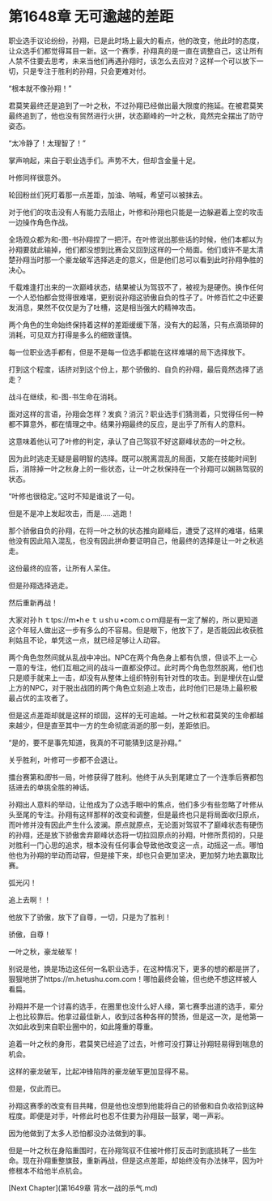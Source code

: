 # 第1648章 无可逾越的差距

职业选手议论纷纷，孙翔，已是此时场上最大的看点，他的改变，他此时的态度，让众选手们都觉得耳目一新。这一个赛季，孙翔真的是一直在调整自己，这让所有人禁不住要去思考，未来当他们再遇孙翔时，该怎么去应对？这样一个可以放下一切，只是专注于胜利的孙翔，只会更难对付。

“根本就不像孙翔！”

君莫笑最终还是追到了一叶之秋，不过孙翔已经做出最大限度的拖延。在被君莫笑最终追到了，他也没有贸然进行火拼，状态巅峰的一叶之秋，竟然完全摆出了防守姿态。

“太冷静了！太理智了！”

掌声响起，来自于职业选手们。声势不大，但却含金量十足。

叶修同样很意外。

轮回粉丝们死盯着那一点差距，加油、呐喊，希望可以被抹去。

对于他们的攻击没有人有能力去阻止，叶修和孙翔也只能是一边躲避着上空的攻击一边操作角色作战。

全场观众都为和-图-书孙翔捏了一把汗。在叶修说出那些话的时候，他们本都以为孙翔要就此输掉，他们都没想到比赛会又回到这样的一个局面。他们或许不是太清楚孙翔当时那一个豪龙破军选择逃走的意义，但是他们总可以看到此时孙翔争胜的决心。

千载难逢打出来的一次巅峰状态，结果被认为驾驭不了，被视为是硬伤。换作任何一个人恐怕都会觉得很难堪，更别说孙翔这骄傲自负的性子了。叶修百忙之中还要发消息，果然不仅仅是为了吐槽，这是相当强大的精神攻击。

两个角色的生命始终保持着这样的差距缓缓下落，没有大的起落，只有点滴琐碎的消耗，可见双方打得是多么的细致谨慎。

每一位职业选手都有，但是不是每一位选手都能在这样难堪的局下选择放下。

打到这个程度，话挤对到这个份上，那个骄傲的、自负的孙翔，最后竟然选择了逃走？

战斗在继续，和-图-书生命在消耗。

面对这样的言语，孙翔会怎样？发疯？消沉？职业选手们猜测着，只觉得任何一种都不算意外，都在情理之中。结果孙翔最终的反应，是出乎了所有人的意料。

这意味着他认可了叶修的判定，承认了自己驾驭不好这巅峰状态的一叶之秋。

因为此时逃走无疑是最明智的选择。既可以脱离混乱的局面，又能在技能时间到后，消除掉一叶之秋身上的一些状态，让一叶之秋保持在一个孙翔可以娴熟驾驭的状态。

“叶修也很稳定。”这时不知是谁说了一句。

但是不是冲上发起攻击，而是……逃跑！

那个骄傲自负的孙翔，在将一叶之秋的状态推向巅峰后，遭受了这样的难堪，结果他没有因此陷入混乱，也没有因此拼命要证明自己，他最终的选择是让一叶之秋逃走。

这份最终的应答，让所有人呆住。

但是孙翔选择逃走。

然后重新再战！

大家对孙ｈｔtps://ｍ•hｅｔｕshｕ•com.cｏｍ翔是有一定了解的，所以更知道这个年轻人做出这一步有多么的不容易。但是眼下，他放下了，是否能因此收获胜利姑且不论，单凭这一点，就已经足够让人动容。

两个角色忽然间就从乱战中冲出。NPC在两个角色身上都有仇恨，但谈不上一心一意的专注，他们互相之间的战斗一直都没停过。此时两个角色忽然脱离，他们也只是顺手就来上一击，却没有从整体上组织特别有针对性的攻击。到是埋伏在山壁上方的NPC，对于脱出战团的两个角色立刻追上攻击，此时他们已是场上最积极最占优的主攻者了。

但是这点差距却就是这样的顽固，这样的无可逾越。一叶之秋和君莫笑的生命都越来越少，但是直至其中一方的生命彻底消逝的那一刻，差距依旧。

“是的，要不是事先知道，我真的不可能猜到这是孙翔。”

关乎胜利，叶修可一步都不会退让。

擂台赛第和*图*书一局，叶修获得了胜利。他终于从头到尾建立了一个连季后赛都包括进去的单挑全胜的神话。

孙翔出人意料的举动，让他成为了众选手眼中的焦点，他们多少有些忽略了叶修从头至尾的专注。孙翔有这样那样的改变和调整，但是最终也只是将局面收归原点，而叶修并没有因此产生什么波澜。原点就原点，无论面对驾驭不了巅峰状态有硬伤的孙翔，还是放下骄傲舍弃巅峰状态将一切拉回原点的孙翔，叶修所贯彻的，只是对胜利一门心思的追求，根本没有任何事会导致他改变这一点，动摇这一点。哪怕他也为孙翔的举动而动容，但是接下来，却也只会更加坚决，更加努力地去赢取比赛。

弧光闪！

追上去啊！！

他放下了骄傲，放下了自尊，一切，只是为了胜利！

骄傲，自尊！

一叶之秋，豪龙破军！

别说是他，换是场边这任何一名职业选手，在这种情况下，更多的想的都是拼了，狠狠地拼了https://m.hetushu.com.com！哪怕最终会输，但也绝不想这样被人看扁。

孙翔并不是一个讨喜的选手，在圈里也没什么好人缘，第七赛季出道的选手，辈分上也比较靠后。他拿过最佳新人，收到过各种各样的赞扬，但是这一次，是他第一次如此收到来自职业圈中的，如此隆重的尊重。

追着一叶之秋的身形，君莫笑已经追了过去，叶修可没打算让孙翔轻易得到喘息的机会。

这样的豪龙破军，比起冲锋陷阵的豪龙破军更加显得不易。

但是，仅此而已。

孙翔这赛季的改变有目共睹，但是他也没想到他能将自己的骄傲和自负收拾到这种程度。即便是对手，叶修此时也忍不住要为孙翔鼓一鼓掌，喝一声彩。

因为他做到了太多人恐怕都没办法做到的事。

但是一叶之秋在身陷重围时，在孙翔驾驭不住被叶修打反击时到底损耗了一些生命。现在孙翔重整旗鼓，重新再战，但是这点差距，却始终没有办法抹平，因为叶修根本不给他半点机会。



[Next Chapter](第1649章 背水一战的杀气.md)